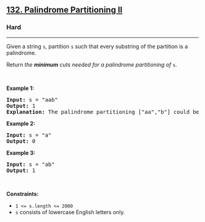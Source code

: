 <h2><a href="https://leetcode.com/problems/palindrome-partitioning-ii/">132. Palindrome Partitioning II</a></h2><h3>Hard</h3><hr><div><p>Given a string <code>s</code>, partition <code>s</code> such that every <span data-keyword="substring-nonempty">substring</span> of the partition is a <span data-keyword="palindrome-string">palindrome</span>.</p>

<p>Return <em>the <strong>minimum</strong> cuts needed for a palindrome partitioning of</em> <code>s</code>.</p>

<p>&nbsp;</p>
<p><strong class="example">Example 1:</strong></p>

<pre><strong>Input:</strong> s = "aab"
<strong>Output:</strong> 1
<strong>Explanation:</strong> The palindrome partitioning ["aa","b"] could be produced using 1 cut.
</pre>

<p><strong class="example">Example 2:</strong></p>

<pre><strong>Input:</strong> s = "a"
<strong>Output:</strong> 0
</pre>

<p><strong class="example">Example 3:</strong></p>

<pre><strong>Input:</strong> s = "ab"
<strong>Output:</strong> 1
</pre>

<p>&nbsp;</p>
<p><strong>Constraints:</strong></p>

<ul>
	<li><code>1 &lt;= s.length &lt;= 2000</code></li>
	<li><code>s</code> consists of lowercase English letters only.</li>
</ul>
</div>